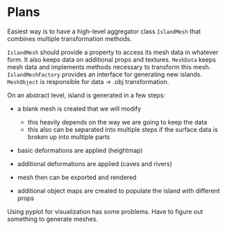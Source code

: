 # Plans

Easiest way is to have a high-level aggregator class `IslandMesh` that combines multiple transformation methods.

`IslandMesh` should provide a property to access its mesh data in whatever form.
It also keeps data on additional props and textures.
`MeshData` keeps mesh data and implements methods necessary to transform this mesh.
`IslandMeshFactory` provides an interface for generating new islands.
`MeshObject` is responsible for data -> .obj transformation.

On an abstract level, island is generated in a few steps:

- a blank mesh is created that we will modify
  - this heavily depends on the way we are going to keep the data
  - this also can be separated into multiple steps if the surface data is broken up into multiple parts
- basic deformations are applied (heightmap)
- additional deformations are applied (caves and rivers)
- mesh then can be exported and rendered

- additional object maps are created to populate the island with different props

Using pyplot for visualization has some problems. Have to figure out something to generate meshes.